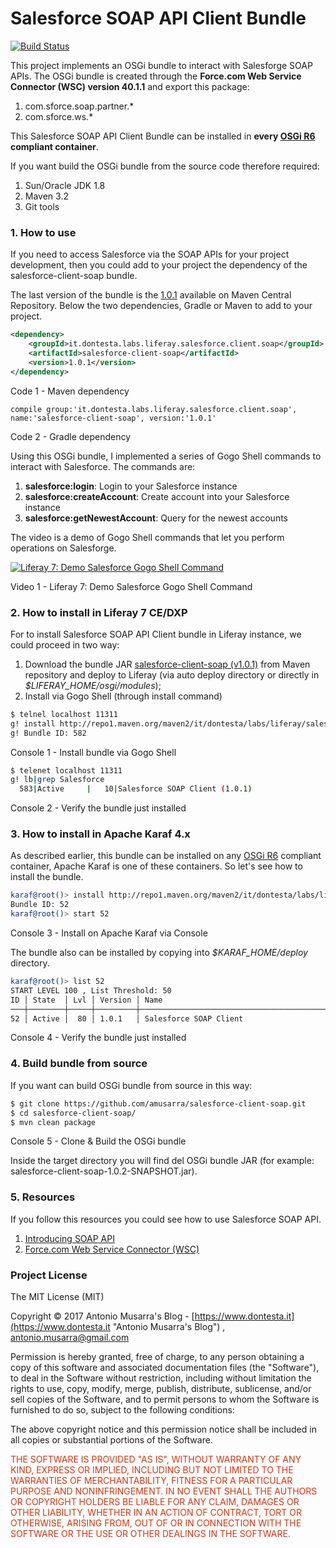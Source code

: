 
# Salesforce SOAP API Client Bundle
[![Build Status](https://travis-ci.org/amusarra/salesforce-client-soap.svg?branch=master)](https://travis-ci.org/amusarra/salesforce-client-soap)

This project implements an OSGi bundle to interact with Salesforge SOAP APIs. The OSGi bundle is created through the **Force.com Web Service Connector (WSC) version 40.1.1** and export this package:

1. com.sforce.soap.partner.*
2. com.sforce.ws.*

This Salesforce SOAP API Client Bundle can be installed in **every [OSGi R6](https://www.osgi.org/developer/downloads/release-6/) compliant container**.

If you want build the OSGi bundle from the source code therefore required:
1. Sun/Oracle JDK 1.8
2. Maven 3.2
3. Git tools

### 1. How to use
If you need to access Salesforce via the SOAP APIs for your project development, then you could add to your project the dependency of the salesforce-client-soap bundle.

The last version of the bundle is the [1.0.1](https://search.maven.org/#search%7Cga%7C1%7Cit.dontesta.labs.liferay.salesforce.client.soap) available on Maven Central Repository. Below the two dependencies, Gradle or Maven to add to your project.

```xml
<dependency>
	<groupId>it.dontesta.labs.liferay.salesforce.client.soap</groupId>
	<artifactId>salesforce-client-soap</artifactId>
	<version>1.0.1</version>
</dependency>
```
Code 1 - Maven dependency
```
compile group:'it.dontesta.labs.liferay.salesforce.client.soap', name:'salesforce-client-soap', version:'1.0.1'
```
Code 2 - Gradle dependency

Using this OSGi bundle, I implemented a series of Gogo Shell commands to interact with Salesforce. The commands are:

1. **salesforce:login**: Login to your Salesforce instance
2. **salesforce:createAccount**: Create account into your Salesforce instance
3. **salesforce:getNewestAccount**: Query for the newest accounts

The video is a demo of Gogo Shell commands that let you perform operations on Salesforge.

[![Liferay 7: Demo Salesforce Gogo Shell Command ](https://img.youtube.com/vi/nQXqzKpnxoc/0.jpg)](https://youtu.be/nQXqzKpnxoc)

Video 1 - Liferay 7: Demo Salesforce Gogo Shell Command

### 2. How to install in Liferay 7 CE/DXP
For to install Salesforce SOAP API Client bundle in Liferay instance, we could proceed in two way:

1. Download the bundle JAR [salesforce-client-soap (v1.0.1)](http://repo1.maven.org/maven2/it/dontesta/labs/liferay/salesforce/client/soap/salesforce-client-soap/1.0.1/salesforce-client-soap-1.0.1.jar) from Maven repository and deploy to Liferay (via auto deploy directory or directly in *$LIFERAY_HOME/osgi/modules*);
2. Install via Gogo Shell (through install command)

```sh
$ telnel localhost 11311
g! install http://repo1.maven.org/maven2/it/dontesta/labs/liferay/salesforce/client/soap/salesforce-client-soap/1.0.1/salesforce-client-soap-1.0.1.jar
g! Bundle ID: 582
```
Console 1 - Install bundle via Gogo Shell

```sh
$ telenet localhost 11311
g! lb|grep Salesforce
  583|Active     |   10|Salesforce SOAP Client (1.0.1)
```
Console 2 - Verify the bundle just installed

### 3. How to install in Apache Karaf 4.x
As described earlier, this bundle can be installed on any [OSGi R6](https://www.osgi.org/developer/downloads/release-6/) compliant container, Apache Karaf is one of these containers. So let's see how to install the bundle.

```sh
karaf@root()> install http://repo1.maven.org/maven2/it/dontesta/labs/liferay/salesforce/client/soap/salesforce-client-soap/1.0.1/salesforce-client-soap-1.0.1.jar
Bundle ID: 52
karaf@root()> start 52
```
Console 3 - Install on Apache Karaf via Console

The bundle also can be installed by copying into *$KARAF_HOME/deploy* directory.

```sh
karaf@root()> list 52
START LEVEL 100 , List Threshold: 50
ID │ State  │ Lvl │ Version │ Name
───┼────────┼─────┼─────────┼──────────────────────────────────────────────────────────────────────────────────────────
52 │ Active │  80 │ 1.0.1   │ Salesforce SOAP Client
```
Console 4 - Verify the bundle just installed

### 4. Build bundle from source
If you want can build OSGi bundle from source in this way:

```sh
$ git clone https://github.com/amusarra/salesforce-client-soap.git
$ cd salesforce-client-soap/
$ mvn clean package
```
Console 5 - Clone & Build the OSGi bundle

Inside the target directory you will find del OSGi bundle JAR (for example: salesforce-client-soap-1.0.2-SNAPSHOT.jar).

### 5. Resources
If you follow this resources you could see how to use Salesforce SOAP API.

1. [Introducing SOAP API](https://developer.salesforce.com/docs/atlas.en-us.api.meta/api/sforce_api_quickstart_intro.htm)
2. [Force.com Web Service Connector (WSC)](https://github.com/forcedotcom/wsc)

### Project License
The MIT License (MIT)

Copyright &copy; 2017 Antonio Musarra's Blog - [https://www.dontesta.it](https://www.dontesta.it "Antonio Musarra's Blog") , [antonio.musarra@gmail.com](mailto:antonio.musarra@gmail.com "Antonio Musarra Email")

Permission is hereby granted, free of charge, to any person obtaining a copy
of this software and associated documentation files (the "Software"), to deal
in the Software without restriction, including without limitation the rights
to use, copy, modify, merge, publish, distribute, sublicense, and/or sell
copies of the Software, and to permit persons to whom the Software is
furnished to do so, subject to the following conditions:

The above copyright notice and this permission notice shall be included in all
copies or substantial portions of the Software.

<span style="color:#D83410">
	THE SOFTWARE IS PROVIDED "AS IS", WITHOUT WARRANTY OF ANY KIND, EXPRESS OR
	IMPLIED, INCLUDING BUT NOT LIMITED TO THE WARRANTIES OF MERCHANTABILITY,
	FITNESS FOR A PARTICULAR PURPOSE AND NONINFRINGEMENT. IN NO EVENT SHALL THE
	AUTHORS OR COPYRIGHT HOLDERS BE LIABLE FOR ANY CLAIM, DAMAGES OR OTHER
	LIABILITY, WHETHER IN AN ACTION OF CONTRACT, TORT OR OTHERWISE, ARISING FROM,
	OUT OF OR IN CONNECTION WITH THE SOFTWARE OR THE USE OR OTHER DEALINGS IN THE
	SOFTWARE.
<span>
